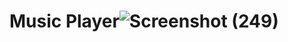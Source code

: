 # Music Player![Screenshot (249)](https://user-images.githubusercontent.com/72333300/163666118-bc74c137-4c10-43b6-9f07-a04ad9fa9d99.png)
